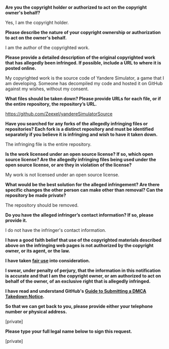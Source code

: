 **Are you the copyright holder or authorized to act on the copyright owner's behalf?**

Yes, I am the copyright holder.

**Please describe the nature of your copyright ownership or authorization to act on the owner's behalf.**

I am the author of the copyrighted work.

**Please provide a detailed description of the original copyrighted work that has allegedly been infringed. If possible, include a URL to where it is posted online.**

My copyrighted work is the source code of Yandere Simulator, a game that I am developing. Someone has decompiled my code and hosted it on GitHub against my wishes, without my consent.

**What files should be taken down? Please provide URLs for each file, or if the entire repository, the repository’s URL.**

https://github.com/Zeexel/yandereSimulatorSource

**Have you searched for any forks of the allegedly infringing files or repositories? Each fork is a distinct repository and must be identified separately if you believe it is infringing and wish to have it taken down.**

The infringing file is the entire repository.

**Is the work licensed under an open source license? If so, which open source license? Are the allegedly infringing files being used under the open source license, or are they in violation of the license?**

My work is not licensed under an open source license.

**What would be the best solution for the alleged infringement? Are there specific changes the other person can make other than removal? Can the repository be made private?**

The repository should be removed.

**Do you have the alleged infringer’s contact information? If so, please provide it.**

I do not have the infringer's contact information.

**I have a good faith belief that use of the copyrighted materials described above on the infringing web pages is not authorized by the copyright owner, or its agent, or the law.**

**I have taken <a href="https://www.lumendatabase.org/topics/22">fair use</a> into consideration.**

**I swear, under penalty of perjury, that the information in this notification is accurate and that I am the copyright owner, or am authorized to act on behalf of the owner, of an exclusive right that is allegedly infringed.**

**I have read and understand GitHub's <a href="https://help.github.com/articles/guide-to-submitting-a-dmca-takedown-notice/">Guide to Submitting a DMCA Takedown Notice</a>.**

**So that we can get back to you, please provide either your telephone number or physical address.**

[private]

**Please type your full legal name below to sign this request.**

[private]

